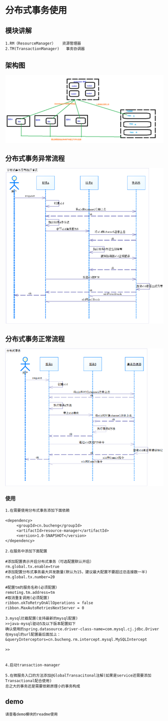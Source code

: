 # 分布式事务使用

## 模块讲解
```
1.RM（ResourceManager）   资源管理器
2.TM(TransactionManager)   事务协调器
```


## 架构图
![](https://github.com/yinbucheng/mypic/blob/master/%E5%88%86%E5%B8%83%E5%BC%8F%E4%BA%8B%E5%8A%A1.png?raw=true)


## 分布式事务异常流程
![](https://github.com/yinbucheng/mypic/blob/master/%E5%88%86%E5%B8%83%E5%BC%8F%E4%BA%8B%E5%8A%A1%E5%BC%82%E5%B8%B8%E6%B5%81%E7%A8%8B.png?raw=true)



## 分布式事务正常流程
![](https://github.com/yinbucheng/mypic/blob/master/%E5%88%86%E5%B8%83%E5%BC%8F%E4%BA%8B%E5%8A%A1%E6%AD%A3%E5%B8%B8%E6%B5%81%E7%A8%8B.png?raw=true)


### 使用
```
1.在需要使用分布式事务添加下面依赖

<dependency>
     <groupId>cn.bucheng</groupId>
     <artifactId>resource-manager</artifactId>
     <version>1.0-SNAPSHOT</version>
</dependency>

2.在服务中添加下面配置

#添加配置表示开启分布式事务（可选配置默认开启）
rm.global.tx.enable=true
#添加配置分布式事务最大并发数量(默认为15，建议最大配置不要超过总连接数一半)
rm.global.tx.number=20

#配置tm的服务名称(必须配置）
remoting.tm.address=tm
#取消重复调用(必须配置)
ribbon.okToRetryOnAllOperations = false
ribbon.MaxAutoRetriesNextServer = 0

3.mysql拦截配置(支持最新的mysql配置)
>>java-mysql驱动5及以下版本配置如下
确认使用的spring.datasource.driver-class-name=com.mysql.cj.jdbc.Driver
在mysql的url配置最后面加上：&queryInterceptors=cn.bucheng.rm.intercept.mysql.MySQLIntercept

>>


4.启动transaction-manager

5.在微服务入口的方法添加@GlobalTransacitonal注解(如果是service还需要添加Transactional配合使用)
总之大的事务还是需要依赖原理小的事务构成
```

## demo
```
请查看demo模块的readme使用
```